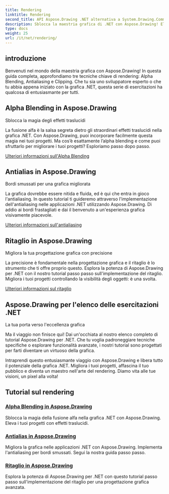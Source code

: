 ```yaml
---
title: Rendering
linktitle: Rendering
second_title: API Aspose.Drawing .NET alternativa a System.Drawing.Common
description: Sblocca la maestria grafica di .NET con Aspose.Drawing! Eleva i progetti con la fusione alfa per effetti traslucidi. Impara l'antialiasing e il ritaglio per design migliorati.
type: docs
weight: 25
url: /it/net/rendering/
---
```

## introduzione

Benvenuti nel mondo della maestria grafica con Aspose.Drawing! In questa guida completa, approfondiamo tre tecniche chiave di rendering: Alpha Blending, Antialiasing e Clipping. Che tu sia uno sviluppatore esperto o che tu abbia appena iniziato con la grafica .NET, questa serie di esercitazioni ha qualcosa di entusiasmante per tutti.

## Alpha Blending in Aspose.Drawing
Sblocca la magia degli effetti traslucidi

La fusione alfa è la salsa segreta dietro gli straordinari effetti traslucidi nella grafica .NET. Con Aspose.Drawing, puoi incorporare facilmente questa magia nei tuoi progetti. Ma cos’è esattamente l’alpha blending e come puoi sfruttarlo per migliorare i tuoi progetti? Esploriamo passo dopo passo.

[Ulteriori informazioni sull'Alpha Blending](./alpha-blending/)

## Antialias in Aspose.Drawing
Bordi smussati per una grafica migliorata

La grafica dovrebbe essere nitida e fluida, ed è qui che entra in gioco l'antialiasing. In questo tutorial ti guideremo attraverso l'implementazione dell'antialiasing nelle applicazioni .NET utilizzando Aspose.Drawing. Dì addio ai bordi frastagliati e dai il benvenuto a un'esperienza grafica visivamente piacevole.

[Ulteriori informazioni sull'antialiasing](./antialiasing/)

## Ritaglio in Aspose.Drawing
Migliora la tua progettazione grafica con precisione

La precisione è fondamentale nella progettazione grafica e il ritaglio è lo strumento che ti offre proprio questo. Esplora la potenza di Aspose.Drawing per .NET con il nostro tutorial passo passo sull'implementazione del ritaglio. Migliora i tuoi progetti controllando la visibilità degli oggetti: è una svolta.

[Ulteriori informazioni sul ritaglio](./clipping/)

## Aspose.Drawing per l'elenco delle esercitazioni .NET
La tua porta verso l'eccellenza grafica

Ma il viaggio non finisce qui! Dai un'occhiata al nostro elenco completo di tutorial Aspose.Drawing per .NET. Che tu voglia padroneggiare tecniche specifiche o esplorare funzionalità avanzate, i nostri tutorial sono progettati per farti diventare un virtuoso della grafica.

Intraprendi questo entusiasmante viaggio con Aspose.Drawing e libera tutto il potenziale della grafica .NET. Migliora i tuoi progetti, affascina il tuo pubblico e diventa un maestro nell'arte del rendering. Diamo vita alle tue visioni, un pixel alla volta!
## Tutorial sul rendering
### [Alpha Blending in Aspose.Drawing](./alpha-blending/)
Sblocca la magia della fusione alfa nella grafica .NET con Aspose.Drawing. Eleva i tuoi progetti con effetti traslucidi.
### [Antialias in Aspose.Drawing](./antialiasing/)
Migliora la grafica nelle applicazioni .NET con Aspose.Drawing. Implementa l'antialiasing per bordi smussati. Segui la nostra guida passo passo.
### [Ritaglio in Aspose.Drawing](./clipping/)
Esplora la potenza di Aspose.Drawing per .NET con questo tutorial passo passo sull'implementazione del ritaglio per una progettazione grafica avanzata.